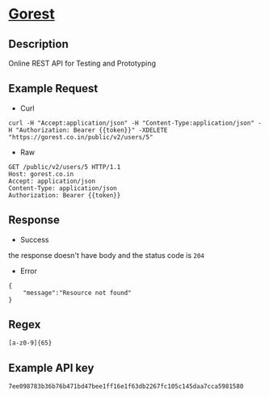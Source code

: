 # [Gorest](https://gorest.co.in/)

## __Description__
Online REST API for Testing and Prototyping

## __Example Request__
* Curl
```
curl -H "Accept:application/json" -H "Content-Type:application/json" -H "Authorization: Bearer {{token}}" -XDELETE "https://gorest.co.in/public/v2/users/5"
```

* Raw
```
GET /public/v2/users/5 HTTP/1.1
Host: gorest.co.in
Accept: application/json
Content-Type: application/json
Authorization: Bearer {{token}}
```

## __Response__
* Success

the response doesn't have body and the status code is `204`

* Error
```
{
    "message":"Resource not found"
}
```
## __Regex__
```
[a-z0-9]{65}
```

## __Example API key__
```
7ee098783b36b76b471bd47bee1ff16e1f63db2267fc105c145daa7cca5981580
```
